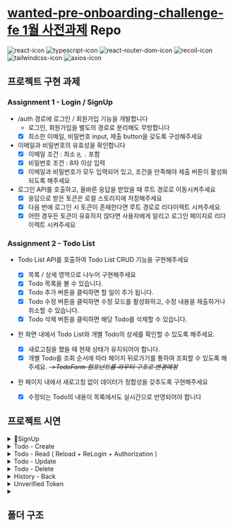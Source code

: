 # [wanted-pre-onboarding-challenge-fe 1월 사전과제](https://github.com/starkoora/wanted-pre-onboarding-challenge-fe-1-api) Repo

![react-icon](https://img.shields.io/badge/react-61DAFB?style=for-the-badge&logo=react&logoColor=black)
![typescript-icon](https://img.shields.io/badge/TypeScript-3178C6?style=for-the-badge&logo=typeScript&logoColor=black)
![react-router-dom-icon](https://img.shields.io/badge/React%20Router%20Dom-CA4245?style=for-the-badge&logo=reactrouter&logoColor=black)
![recoil-icon](https://img.shields.io/badge/recoil-61DAFB?style=for-the-badge&logo=recoil&logoColor=black)
![tailwindcss-icon](https://img.shields.io/badge/tailwindcss-06B6D4?style=for-the-badge&logo=tailwindcss&logoColor=black)
![axios-icon](https://img.shields.io/badge/axios-5A29E4?style=for-the-badge&logo=axios&logoColor=black)

## 프로젝트 구현 과제

### Assignment 1 - Login / SignUp

- /auth 경로에 로그인 / 회원가입 기능을 개발합니다
  - 로그인, 회원가입을 별도의 경로로 분리해도 무방합니다
  - [x] 최소한 이메일, 비밀번호 input, 제출 button을 갖도록 구성해주세요
- 이메일과 비밀번호의 유효성을 확인합니다
  - [x] 이메일 조건 : 최소 `@`, `.` 포함
  - [x] 비밀번호 조건 : 8자 이상 입력
  - [x] 이메일과 비밀번호가 모두 입력되어 있고, 조건을 만족해야 제출 버튼이 활성화 되도록 해주세요
- 로그인 API를 호출하고, 올바른 응답을 받았을 때 루트 경로로 이동시켜주세요
  - [x] 응답으로 받은 토큰은 로컬 스토리지에 저장해주세요
  - [x] 다음 번에 로그인 시 토큰이 존재한다면 루트 경로로 리다이렉트 시켜주세요
  - [x] 어떤 경우든 토큰이 유효하지 않다면 사용자에게 알리고 로그인 페이지로 리다이렉트 시켜주세요

### Assignment 2 - Todo List

- Todo List API를 호출하여 Todo List CRUD 기능을 구현해주세요
  - [x] 목록 / 상세 영역으로 나누어 구현해주세요
  - [x] Todo 목록을 볼 수 있습니다.
  - [x] Todo 추가 버튼을 클릭하면 할 일이 추가 됩니다.
  - [x] Todo 수정 버튼을 클릭하면 수정 모드를 활성화하고, 수정 내용을 제출하거나 취소할 수 있습니다.
  - [x] Todo 삭제 버튼을 클릭하면 해당 Todo를 삭제할 수 있습니다.
- 한 화면 내에서 Todo List와 개별 Todo의 상세를 확인할 수 있도록 해주세요.
  - [x] 새로고침을 했을 때 현재 상태가 유지되어야 합니다.
  - [x] 개별 Todo를 조회 순서에 따라 페이지 뒤로가기를 통하여 조회할 수 있도록 해주세요. ~~->_TodoForm 컴포넌트를 라우터 구조로 변경예정_~~
- 한 페이지 내에서 새로고침 없이 데이터가 정합성을 갖추도록 구현해주세요

  - [x] 수정되는 Todo의 내용이 목록에서도 실시간으로 반영되어야 합니다

## 프로젝트 시연

<details>

<summary>SignUp</summary>

<br/>

![회원가입-1](https://user-images.githubusercontent.com/40691745/211149605-0f2b0d75-ba40-4979-8fac-3450c1a34f20.gif)

</details>
<details>

<summary>Todo - Create </summary>

<br/>

![Todo_Create](https://user-images.githubusercontent.com/40691745/211149879-ebe00832-f9ac-4177-92d6-4c25a152c6c7.gif)

</details>
<details>

<summary>Todo - Read ( Reload + ReLogin + Authorization ) </summary>

<br/>

![Todo_Reload](https://user-images.githubusercontent.com/40691745/211149954-4ac050ad-bfa5-459e-b95a-930357b6bbe4.gif)

</details>
<details>

<summary>Todo - Update </summary>

<br/>

![Todo_Udate](https://user-images.githubusercontent.com/40691745/211149986-da4017c7-942e-4c24-9e27-792d9692ce6f.gif)

</details>
<details>

<summary>Todo - Delete </summary>

<br/>

![Todo_Delete](https://user-images.githubusercontent.com/40691745/211150019-302b6f89-768c-4cec-a11a-6be9a1638680.gif)

</details>

<details>

<summary>History - Back</summary>

<br/>

![Todo_History](https://user-images.githubusercontent.com/40691745/211150092-634101fe-0c37-46b8-a97d-41d4bd2da9f7.gif)

</details>
<details>

<summary>Unverified Token</summary>

<br/>

![Unverified_Token](https://user-images.githubusercontent.com/40691745/211151521-1108c721-d6b9-402a-be96-a04a80bbabcd.gif)

</details>

<details>

<summary>

## 폴더 구조

</summary>

```shell
.
├── public
└── src
    ├── App.tsx
    ├── apis
    │   └── apis.ts
    ├── components
    │   ├── Layout
    │   │   ├── Form
    │   │   ├── Header.tsx
    │   │   ├── SignForm
    │   │   │   └── index.tsx
    │   │   └── index.tsx
    │   ├── Todo
    │   │   ├── TodoCard.tsx
    │   │   └── TodoForm.tsx
    │   └── common
    │       ├── Button.tsx
    │       └── Input.tsx
    ├── hooks
    │   ├── useAuth.ts
    │   └── useTodo.ts
    ├── index.css
    ├── index.tsx
    ├── pages
    │   ├── Index.tsx
    │   ├── auth
    │   │   ├── SignIn.tsx
    │   │   └── SignUp.tsx
    │   ├── pages.ts
    │   └── todo
    │       └── Todo_Type.tsx
    ├── react-app-env.d.ts
    ├── reportWebVitals.ts
    ├── router
    │   └── Router.tsx
    ├── setupTests.ts
    └── utils
        └── validate.ts
```

</details>

